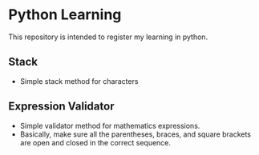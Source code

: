 # Python Learning

This repository is intended to register my learning in python.

## Stack
- Simple stack method for characters
  
## Expression Validator
- Simple validator method for mathematics expressions.
- Basically, make sure all the parentheses, braces, and square brackets are open and closed in the correct sequence.
